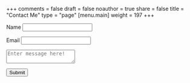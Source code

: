 +++
comments = false
draft = false
noauthor = true
share = false
title = "Contact Me"
type = "page"
[menu.main]
weight = 197
+++

<form name="contact" id="contact" netlify>
  <p>
    <label>Name <input type="text" name="name" /></label>
  </p>
  <p>
    <label>Email <input type="email" name="email" /></label>
  </p>
  <p>
   <textarea name="comment" form="contact" placeholder="Enter message here!"></textarea>
  </p>
  <p>
    <button type="submit">Submit</button>
  </p>
</form>
